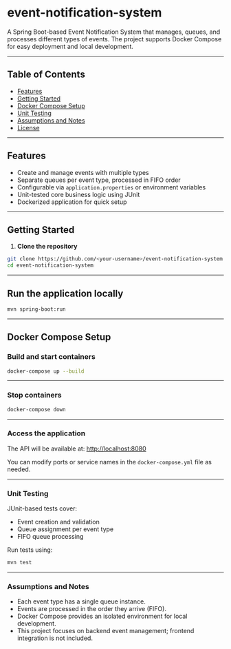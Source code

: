 # event-notification-system

A Spring Boot-based Event Notification System that manages, queues, and processes different types of events. The project supports Docker Compose for easy deployment and local development.

---

## Table of Contents
- [Features](#features)
- [Getting Started](#getting-started)
- [Docker Compose Setup](#docker-compose-setup)
- [Unit Testing](#unit-testing)
- [Assumptions and Notes](#assumptions-and-notes)
- [License](#license)

---

## Features
- Create and manage events with multiple types
- Separate queues per event type, processed in FIFO order
- Configurable via `application.properties` or environment variables
- Unit-tested core business logic using JUnit
- Dockerized application for quick setup

---

## Getting Started

1. **Clone the repository**
```bash
git clone https://github.com/<your-username>/event-notification-system.git
cd event-notification-system
```

---

## Run the application locally

```bash
mvn spring-boot:run
```

---

## Docker Compose Setup

### Build and start containers
```bash
docker-compose up --build
```

---

### Stop containers
```bash
docker-compose down
```

---

### Access the application
The API will be available at: [http://localhost:8080](http://localhost:8080)  

You can modify ports or service names in the `docker-compose.yml` file as needed.

---

### Unit Testing

JUnit-based tests cover:  
- Event creation and validation  
- Queue assignment per event type  
- FIFO queue processing  

Run tests using:

```bash
mvn test
```

---

### Assumptions and Notes

- Each event type has a single queue instance.  
- Events are processed in the order they arrive (FIFO).  
- Docker Compose provides an isolated environment for local development.  
- This project focuses on backend event management; frontend integration is not included.
